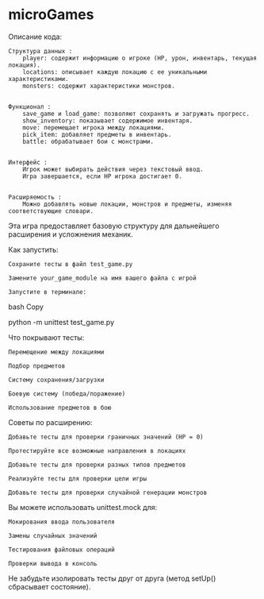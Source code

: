 # microGames
Описание кода: 

    Структура данных : 
        player: содержит информацию о игроке (HP, урон, инвентарь, текущая локация).
        locations: описывает каждую локацию с ее уникальными характеристиками.
        monsters: содержит характеристики монстров.
         

    Функционал : 
        save_game и load_game: позволяют сохранять и загружать прогресс.
        show_inventory: показывает содержимое инвентаря.
        move: перемещает игрока между локациями.
        pick_item: добавляет предметы в инвентарь.
        battle: обрабатывает бои с монстрами.
         

    Интерфейс : 
        Игрок может выбирать действия через текстовый ввод.
        Игра завершается, если HP игрока достигает 0.
         

    Расширяемость : 
        Можно добавлять новые локации, монстров и предметы, изменяя соответствующие словари.
         
     

Эта игра предоставляет базовую структуру для дальнейшего расширения и усложнения механик. 

Как запустить:

    Сохраните тесты в файл test_game.py

    Замените your_game_module на имя вашего файла с игрой

    Запустите в терминале:

bash
Copy

python -m unittest test_game.py

Что покрывают тесты:

    Перемещение между локациями

    Подбор предметов

    Систему сохранения/загрузки

    Боевую систему (победа/поражение)

    Использование предметов в бою

Советы по расширению:

    Добавьте тесты для проверки граничных значений (HP = 0)

    Протестируйте все возможные направления в локациях

    Добавьте тесты для проверки разных типов предметов

    Реализуйте тесты для проверки цели игры

    Добавьте тесты для проверки случайной генерации монстров

Вы можете использовать unittest.mock для:

    Мокирования ввода пользователя

    Замены случайных значений

    Тестирования файловых операций

    Проверки вывода в консоль

Не забудьте изолировать тесты друг от друга (метод setUp() сбрасывает состояние).
